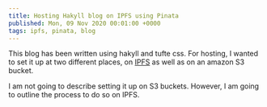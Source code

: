 ```yaml
---
title: Hosting Hakyll blog on IPFS using Pinata
published: Mon, 09 Nov 2020 00:01:00 +0000
tags: ipfs, pinata, blog
---
```


This blog has been written using hakyll and tufte css. For hosting, I wanted to set it up at two different places, on [IPFS](https://ipfs.io/) as well as on an amazon S3 bucket.

I am not going to describe setting it up on S3 buckets. However, I am going to outline the process to do so on IPFS.




